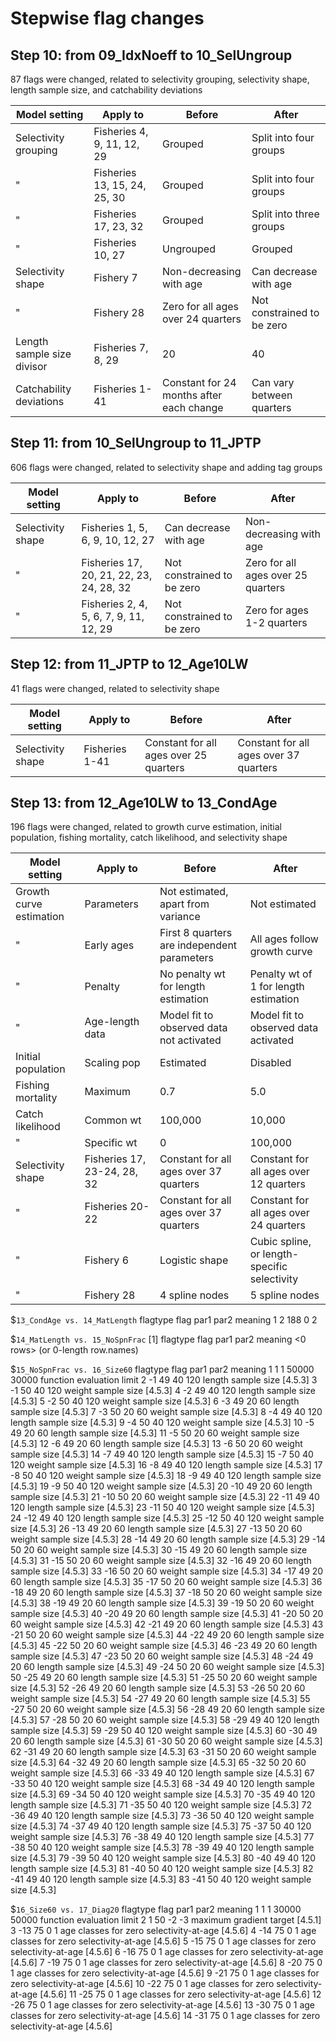# Stepwise flag changes

## Step 10: from 09_IdxNoeff to  10_SelUngroup

87 flags were changed, related to selectivity grouping, selectivity shape,
length sample size, and catchability deviations

Model setting              | Apply to                     | Before                                   | After
-------------------------- | ---------------------------- | ---------------------------------------- | --------------------------
Selectivity grouping       | Fisheries 4, 9, 11, 12, 29   | Grouped                                  | Split into four groups
"                          | Fisheries 13, 15, 24, 25, 30 | Grouped                                  | Split into four groups
"                          | Fisheries 17, 23, 32         | Grouped                                  | Split into three groups
"                          | Fisheries 10, 27             | Ungrouped                                | Grouped
Selectivity shape          | Fishery 7                    | Non-decreasing with age                  | Can decrease with age
"                          | Fishery 28                   | Zero for all ages over 24 quarters       | Not constrained to be zero
Length sample size divisor | Fisheries 7, 8, 29           | 20                                       | 40
Catchability deviations    | Fisheries 1-41               | Constant for 24 months after each change | Can vary between quarters

## Step 11: from 10_SelUngroup to 11_JPTP

606 flags were changed, related to selectivity shape and adding tag groups

Model setting     | Apply to                                 | Before                      | After
----------------- | ---------------------------------------- | --------------------------- | ----------------------------------
Selectivity shape | Fisheries 1, 5, 6, 9, 10, 12, 27         | Can decrease with age       | Non-decreasing with age
"                 | Fisheries 17, 20, 21, 22, 23, 24, 28, 32 | Not constrained to be zero  | Zero for all ages over 25 quarters
"                 | Fisheries 2, 4, 5, 6, 7, 9, 11, 12, 29   | Not constrained to be zero  | Zero for ages 1-2 quarters

## Step 12: from 11_JPTP to 12_Age10LW

41 flags were changed, related to selectivity shape

Model setting     | Apply to        | Before                                 | After
----------------- | --------------- | -------------------------------------- | --------------------------------------
Selectivity shape | Fisheries 1-41  | Constant for all ages over 25 quarters | Constant for all ages over 37 quarters

## Step 13: from 12_Age10LW to 13_CondAge

196 flags were changed, related to growth curve estimation, initial population, fishing mortality, catch likelihood, and selectivity shape

Model setting           | Apply to                    | Before                                      | After
----------------------- | --------------------------- | ------------------------------------------- | --------------------------------------------
Growth curve estimation | Parameters                  | Not estimated, apart from variance          | Not estimated
"                       | Early ages                  | First 8 quarters are independent parameters | All ages follow growth curve
"                       | Penalty                     | No penalty wt for length estimation         | Penalty wt of 1 for length estimation
"                       | Age-length data             | Model fit to observed data not activated    | Model fit to observed data activated
Initial population      | Scaling pop                 | Estimated                                   | Disabled
Fishing mortality       | Maximum                     | 0.7                                         | 5.0
Catch likelihood        | Common wt                   | 100,000                                     | 10,000
"                       | Specific wt                 | 0                                           | 100,000
Selectivity shape       | Fisheries 17, 23-24, 28, 32 | Constant for all ages over 37 quarters      | Constant for all ages over 12 quarters
"                       | Fisheries 20-22             | Constant for all ages over 37 quarters      | Constant for all ages over 24 quarters
"                       | Fishery 6                   | Logistic shape                              | Cubic spline, or length-specific selectivity
"                       | Fishery 28                  | 4 spline nodes                              | 5 spline nodes



$`13_CondAge vs. 14_MatLength`
  flagtype flag par1 par2 meaning
1        2  188    0    2

$`14_MatLength vs. 15_NoSpnFrac`
[1] flagtype flag     par1     par2     meaning
<0 rows> (or 0-length row.names)

$`15_NoSpnFrac vs. 16_Size60`
   flagtype flag  par1  par2                    meaning
1         1    1 50000 30000  function evaluation limit
2        -1   49    40   120 length sample size [4.5.3]
3        -1   50    40   120 weight sample size [4.5.3]
4        -2   49    40   120 length sample size [4.5.3]
5        -2   50    40   120 weight sample size [4.5.3]
6        -3   49    20    60 length sample size [4.5.3]
7        -3   50    20    60 weight sample size [4.5.3]
8        -4   49    40   120 length sample size [4.5.3]
9        -4   50    40   120 weight sample size [4.5.3]
10       -5   49    20    60 length sample size [4.5.3]
11       -5   50    20    60 weight sample size [4.5.3]
12       -6   49    20    60 length sample size [4.5.3]
13       -6   50    20    60 weight sample size [4.5.3]
14       -7   49    40   120 length sample size [4.5.3]
15       -7   50    40   120 weight sample size [4.5.3]
16       -8   49    40   120 length sample size [4.5.3]
17       -8   50    40   120 weight sample size [4.5.3]
18       -9   49    40   120 length sample size [4.5.3]
19       -9   50    40   120 weight sample size [4.5.3]
20      -10   49    20    60 length sample size [4.5.3]
21      -10   50    20    60 weight sample size [4.5.3]
22      -11   49    40   120 length sample size [4.5.3]
23      -11   50    40   120 weight sample size [4.5.3]
24      -12   49    40   120 length sample size [4.5.3]
25      -12   50    40   120 weight sample size [4.5.3]
26      -13   49    20    60 length sample size [4.5.3]
27      -13   50    20    60 weight sample size [4.5.3]
28      -14   49    20    60 length sample size [4.5.3]
29      -14   50    20    60 weight sample size [4.5.3]
30      -15   49    20    60 length sample size [4.5.3]
31      -15   50    20    60 weight sample size [4.5.3]
32      -16   49    20    60 length sample size [4.5.3]
33      -16   50    20    60 weight sample size [4.5.3]
34      -17   49    20    60 length sample size [4.5.3]
35      -17   50    20    60 weight sample size [4.5.3]
36      -18   49    20    60 length sample size [4.5.3]
37      -18   50    20    60 weight sample size [4.5.3]
38      -19   49    20    60 length sample size [4.5.3]
39      -19   50    20    60 weight sample size [4.5.3]
40      -20   49    20    60 length sample size [4.5.3]
41      -20   50    20    60 weight sample size [4.5.3]
42      -21   49    20    60 length sample size [4.5.3]
43      -21   50    20    60 weight sample size [4.5.3]
44      -22   49    20    60 length sample size [4.5.3]
45      -22   50    20    60 weight sample size [4.5.3]
46      -23   49    20    60 length sample size [4.5.3]
47      -23   50    20    60 weight sample size [4.5.3]
48      -24   49    20    60 length sample size [4.5.3]
49      -24   50    20    60 weight sample size [4.5.3]
50      -25   49    20    60 length sample size [4.5.3]
51      -25   50    20    60 weight sample size [4.5.3]
52      -26   49    20    60 length sample size [4.5.3]
53      -26   50    20    60 weight sample size [4.5.3]
54      -27   49    20    60 length sample size [4.5.3]
55      -27   50    20    60 weight sample size [4.5.3]
56      -28   49    20    60 length sample size [4.5.3]
57      -28   50    20    60 weight sample size [4.5.3]
58      -29   49    40   120 length sample size [4.5.3]
59      -29   50    40   120 weight sample size [4.5.3]
60      -30   49    20    60 length sample size [4.5.3]
61      -30   50    20    60 weight sample size [4.5.3]
62      -31   49    20    60 length sample size [4.5.3]
63      -31   50    20    60 weight sample size [4.5.3]
64      -32   49    20    60 length sample size [4.5.3]
65      -32   50    20    60 weight sample size [4.5.3]
66      -33   49    40   120 length sample size [4.5.3]
67      -33   50    40   120 weight sample size [4.5.3]
68      -34   49    40   120 length sample size [4.5.3]
69      -34   50    40   120 weight sample size [4.5.3]
70      -35   49    40   120 length sample size [4.5.3]
71      -35   50    40   120 weight sample size [4.5.3]
72      -36   49    40   120 length sample size [4.5.3]
73      -36   50    40   120 weight sample size [4.5.3]
74      -37   49    40   120 length sample size [4.5.3]
75      -37   50    40   120 weight sample size [4.5.3]
76      -38   49    40   120 length sample size [4.5.3]
77      -38   50    40   120 weight sample size [4.5.3]
78      -39   49    40   120 length sample size [4.5.3]
79      -39   50    40   120 weight sample size [4.5.3]
80      -40   49    40   120 length sample size [4.5.3]
81      -40   50    40   120 weight sample size [4.5.3]
82      -41   49    40   120 length sample size [4.5.3]
83      -41   50    40   120 weight sample size [4.5.3]

$`16_Size60 vs. 17_Diag20`
   flagtype flag  par1  par2                                         meaning
1         1    1 30000 50000                       function evaluation limit
2         1   50    -2    -3                 maximum gradient target [4.5.1]
3       -13   75     0     1 age classes for zero selectivity-at-age [4.5.6]
4       -14   75     0     1 age classes for zero selectivity-at-age [4.5.6]
5       -15   75     0     1 age classes for zero selectivity-at-age [4.5.6]
6       -16   75     0     1 age classes for zero selectivity-at-age [4.5.6]
7       -19   75     0     1 age classes for zero selectivity-at-age [4.5.6]
8       -20   75     0     1 age classes for zero selectivity-at-age [4.5.6]
9       -21   75     0     1 age classes for zero selectivity-at-age [4.5.6]
10      -22   75     0     1 age classes for zero selectivity-at-age [4.5.6]
11      -25   75     0     1 age classes for zero selectivity-at-age [4.5.6]
12      -26   75     0     1 age classes for zero selectivity-at-age [4.5.6]
13      -30   75     0     1 age classes for zero selectivity-at-age [4.5.6]
14      -31   75     0     1 age classes for zero selectivity-at-age [4.5.6]
